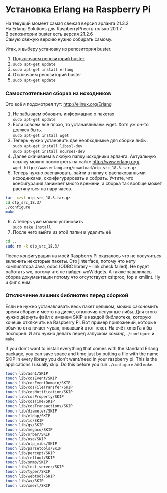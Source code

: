 # Установка Erlang на Raspberry Pi
На текущий момент самая свежая версия эрланга 21.3.2  
На Erlang-Solutions для RaspberryPi есть только 20.1.7  
В репозитории buster есть версия 21.2.6  
Самую свежую версию нужно собирать самому.  

Итак, я выберу установку из репозитория buster.  
1. [Подключаем репозиторий buster](README.md#добавление-репозитория-buster)  
2. `sudo apt-get update`  
3. `sudo apt-get install erlang`  
4. Отключаем репозиторий buster  
5. `sudo apt-get update`  

### Самостоятельная сборка из исходников
Это всё я подсмотрел тут: http://elinux.org/Erlang  
1.	Не забываем обновить информацию о пакетах  
`sudo apt-get update`
2.	Если совсем всё плохо, то устанавливаем wget. Хотя уж он-то должен быть.  
`sudo apt-get install wget`
3.	Теперь нужно установить две необходимые для сборки либы:  
`sudo apt-get install libssl-dev`  
`sudo apt-get install ncurses-dev`
4.	Далее скачиваем в любую папку исходники эрланга. Актуальную ссылку можно посмотреть на сайте http://www.erlang.org/  
`wget http://www.erlang.org/download/otp_src_18.3.tar.gz`
5.	Теперь нужно распаковать, зайти в папку с распакованными исходниками, сконфигурировать и собрать. Учтите, что конфигурация занимает много времени, а сборка так вообще может растянуться на пару часов.
```bash
tar -xzvf otp_src_18.3.tar.gz
cd otp_src_18.3/
./configure
make
```
6.	А теперь уже можно установить  
`sudo make install`
7.	После чего выйти из этой папки и удалить её  
```bash
cd ..  
sudo rm -R otp_src_18.3/
```
После конфигурации на моей Raspberry Pi оказалось что не получиться включить некоторые пакеты. Это jinterface, потому что нету компилятора Java, odbc (ODBC library – link check failed). Не будет работать wx, потому что не найден wxWidgets. А также завалилась сборка документации потому что отсутствуют xsltproc, fop и xmllint. Ну и фиг с ним.

### Отключение лишних библиотек перед сборкой
Если не нужно устанавливать весь пакет целиком, можно сэкономить время сборки и место на диске, отключив ненужные либы. Для этого нужно дёрнуть файл с именем SKIP в каждой библиотеке, которую хочешь отключить на Raspberry Pi. Вот пример приложений, которые обычно отключает чувак, писавший этот текст. На счёт xmerl’а я бы поспорил. И это нужно делать перед запуском команд `./configure` и `make`.

If you don't want to install everything that comes with the standard Erlang package, you can save space and time just by putting a file with the name SKIP in every library you don't want/need in your raspberry pi. This is the applications I usually skip. Do this before you run `./configure` and `make`.
```bash
touch lib/asn1/SKIP
touch lib/cosEvent/SKIP
touch lib/cosEventDomain/SKIP
touch lib/cosFileTransfer/SKIP
touch lib/cosNotification/SKIP
touch lib/cosProperty/SKIP
touch lib/cosTime/SKIP
touch lib/cosTransactions/SKIP
touch lib/diameter/SKIP
touch lib/eldap/SKIP
touch lib/ic/SKIP
touch lib/gs/SKIP
touch lib/megaco/SKIP
touch lib/orber/SKIP
touch lib/ose/SKIP
touch lib/otp_mibs/SKIP
touch lib/parsetools/SKIP
touch lib/percept/SKIP
touch lib/reltool/SKIP
touch lib/snmp/SKIP
touch lib/test_server/SKIP
touch lib/typer/SKIP
touch lib/webtool/SKIP
touch lib/wx/SKIP
touch lib/xmerl/SKIP
```
